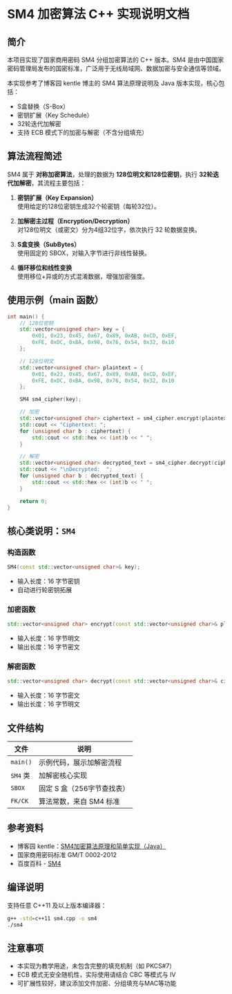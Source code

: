
# SM4 加密算法 C++ 实现说明文档

## 简介

本项目实现了国家商用密码 SM4 分组加密算法的 C++ 版本。SM4 是由中国国家密码管理局发布的国密标准，广泛用于无线局域网、数据加密与安全通信等领域。

本实现参考了博客园 kentle 博主的 SM4 算法原理说明及 Java 版本实现，核心包括：
- S盒替换（S-Box）
- 密钥扩展（Key Schedule）
- 32轮迭代加解密
- 支持 ECB 模式下的加密与解密（不含分组填充）

## 算法流程简述

SM4 属于 **对称加密算法**，处理的数据为 **128位明文和128位密钥**，执行 **32轮迭代加解密**，其流程主要包括：

1. **密钥扩展（Key Expansion）**  
   使用给定的128位密钥生成32个轮密钥（每轮32位）。

2. **加解密主过程（Encryption/Decryption）**  
   对128位明文（或密文）分为4组32位字，依次执行 32 轮数据变换。

3. **S盒变换（SubBytes）**  
   使用固定的 SBOX，对输入字节进行非线性替换。

4. **循环移位和线性变换**  
   使用移位+异或的方式混淆数据，增强加密强度。

## 使用示例（main 函数）

```cpp
int main() {
    // 128位密钥
    std::vector<unsigned char> key = {
        0x01, 0x23, 0x45, 0x67, 0x89, 0xAB, 0xCD, 0xEF,
        0xFE, 0xDC, 0xBA, 0x98, 0x76, 0x54, 0x32, 0x10
    };

    // 128位明文
    std::vector<unsigned char> plaintext = {
        0x01, 0x23, 0x45, 0x67, 0x89, 0xAB, 0xCD, 0xEF,
        0xFE, 0xDC, 0xBA, 0x98, 0x76, 0x54, 0x32, 0x10
    };

    SM4 sm4_cipher(key);

    // 加密
    std::vector<unsigned char> ciphertext = sm4_cipher.encrypt(plaintext);
    std::cout << "Ciphertext: ";
    for (unsigned char b : ciphertext) {
        std::cout << std::hex << (int)b << " ";
    }

    // 解密
    std::vector<unsigned char> decrypted_text = sm4_cipher.decrypt(ciphertext);
    std::cout << "\nDecrypted:  ";
    for (unsigned char b : decrypted_text) {
        std::cout << std::hex << (int)b << " ";
    }

    return 0;
}
```

## 核心类说明：`SM4`

### 构造函数

```cpp
SM4(const std::vector<unsigned char>& key);
```
- 输入长度：16 字节密钥
- 自动进行轮密钥拓展

### 加密函数

```cpp
std::vector<unsigned char> encrypt(const std::vector<unsigned char>& plaintext);
```
- 输入长度：16 字节明文
- 输出长度：16 字节密文

### 解密函数

```cpp
std::vector<unsigned char> decrypt(const std::vector<unsigned char>& ciphertext);
```
- 输入长度：16 字节密文
- 输出长度：16 字节明文

## 文件结构

| 文件        | 说明                         |
|-------------|------------------------------|
| `main()`    | 示例代码，展示加解密流程     |
| `SM4` 类    | 加解密核心实现               |
| `SBOX`      | 固定 S 盒（256字节查找表）    |
| `FK/CK`     | 算法常数，来自 SM4 标准      |

## 参考资料

- 博客园 kentle：[SM4加密算法原理和简单实现（Java）](https://www.cnblogs.com/kentle/p/14135865.html)
- 国家商用密码标准 GM/T 0002-2012
- 百度百科 - [SM4](https://baike.baidu.com/item/SM4)

## 编译说明

支持任意 C++11 及以上版本编译器：

```bash
g++ -std=c++11 sm4.cpp -o sm4
./sm4
```

## 注意事项

- 本实现为教学用途，未包含完整的填充机制（如 PKCS#7）
- ECB 模式无安全随机性，实际使用请结合 CBC 等模式与 IV
- 可扩展性较好，建议添加文件加密、分组填充与MAC等功能
